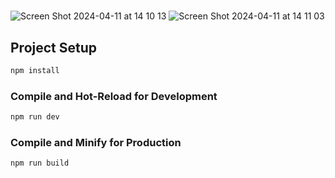 # 

![Screen Shot 2024-04-11 at 14 10 13](https://github.com/jchinwor/jc-uberclone/assets/90245242/b2706e17-84cf-4324-91cb-d2c95c3f91bc)
![Screen Shot 2024-04-11 at 14 11 03](https://github.com/jchinwor/jc-uberclone/assets/90245242/af435b02-e2e9-4d24-b730-505ee7b2a394)


## Project Setup

```sh
npm install
```

### Compile and Hot-Reload for Development

```sh
npm run dev
```

### Compile and Minify for Production

```sh
npm run build
```
